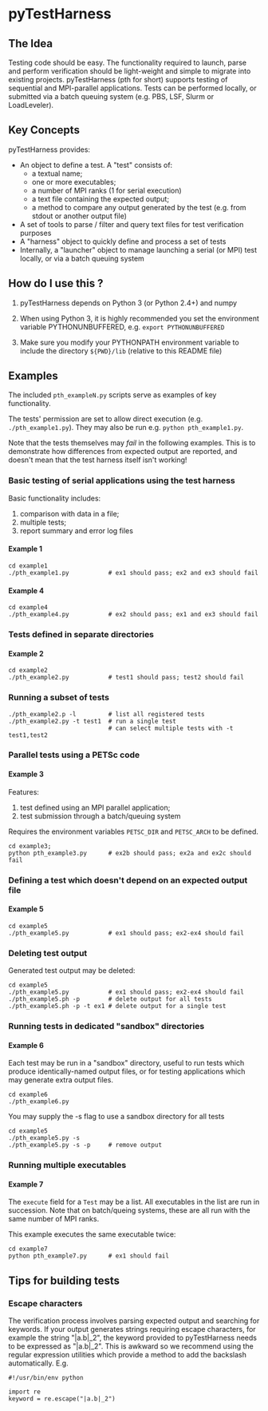 # pyTestHarness
## The Idea

Testing code should be easy. The functionality required to launch, parse and perform verification should be light-weight and simple to migrate into existing projects. pyTestHarness (pth for short) supports testing of sequential and MPI-parallel applications. Tests can be performed locally, or submitted via a batch queuing system (e.g. PBS, LSF, Slurm or LoadLeveler).

## Key Concepts

pyTestHarness provides:

* An object to define a test. A "test" consists of:
    * a textual name;
    * one or more executables;
    * a number of MPI ranks (1 for serial execution)
    * a text file containing the expected output;
    * a method to compare any output generated by the test (e.g. from stdout or another output file)
* A set of tools to parse / filter and query text files for test verification purposes
* A "harness" object to quickly define and process a set of tests
* Internally, a "launcher" object to manage launching a serial (or MPI) test locally, or via a batch queuing system

## How do I use this ?

1. pyTestHarness depends on Python 3 (or Python 2.4+) and numpy

2. When using Python 3, it is highly recommended you set the environment variable PYTHONUNBUFFERED, e.g.
```export PYTHONUNBUFFERED```

3. Make sure you modify your PYTHONPATH environment variable to include the directory ```${PWD}/lib``` (relative to this README file)

## Examples

The included `pth_exampleN.py` scripts serve as examples of key functionality.

The tests' permission are set to allow direct execution (e.g. `./pth_example1.py`). They may also be run e.g. `python pth_example1.py`.

Note that the tests themselves may _fail_ in the following examples. This is to
demonstrate how differences from expected output are reported, and doesn't mean
that the test harness itself isn't working!

### Basic testing of serial applications using the test harness ###

Basic functionality includes:

1. comparison with data in a file;
2. multiple tests;
3. report summary and error log files

#### Example 1

    cd example1
    ./pth_example1.py           # ex1 should pass; ex2 and ex3 should fail

#### Example 4

    cd example4
    ./pth_example4.py           # ex2 should pass; ex1 and ex3 should fail

### Tests defined in separate directories
#### Example 2

    cd example2
    ./pth_example2.py           # test1 should pass; test2 should fail

### Running a subset of tests

    ./pth_example2.p -l         # list all registered tests
    ./pth_example2.py -t test1  # run a single test
                                # can select multiple tests with -t test1,test2

### Parallel tests using a PETSc code

#### Example 3
Features:

1. test defined using an MPI parallel application;
2. test submission through a batch/queuing system

Requires the environment variables ```PETSC_DIR``` and ```PETSC_ARCH``` to be defined.

    cd example3;
    python pth_example3.py      # ex2b should pass; ex2a and ex2c should fail

### Defining a test which doesn't depend on an expected output file

#### Example 5

    cd example5
    ./pth_example5.py           # ex1 should pass; ex2-ex4 should fail

### Deleting test output
Generated test output may be deleted:

    cd example5
    ./pth_example5.py           # ex1 should pass; ex2-ex4 should fail
    ./pth_example5.ph -p        # delete output for all tests
    ./pth_example5.ph -p -t ex1 # delete output for a single test

### Running tests in dedicated "sandbox" directories

#### Example 6
Each test may be run in a "sandbox" directory, useful to run tests which produce identically-named output files, or for testing applications which may generate extra output files.

    cd example6
    ./pth_example6.py

You may supply the -s flag to use a sandbox directory for all tests

    cd example5
    ./pth_example5.py -s
    ./pth_example5.py -s -p     # remove output

### Running multiple executables

#### Example 7
The `execute` field for a `Test` may be a list.
All executables in the list are run in succession. Note that on batch/queing
systems, these are all run with the same number of MPI ranks.

This example executes the same executable twice:

    cd example7
    python pth_example7.py      # ex1 should fail

## Tips for building tests

### Escape characters
The verification process involves parsing expected output and searching for keywords. If your output generates strings requiring escape characters, for example the string "|a.b|_2", the keyword provided to pyTestHarness needs to be expressed as "\|a.b\|\_2". This is awkward so we recommend using the regular expression utilities which provide a method to add the backslash automatically. E.g.
```
#!/usr/bin/env python

import re
keyword = re.escape("|a.b|_2")
```
